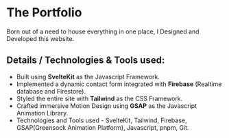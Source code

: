 # The Portfolio
<!-- A fully resonsive personal/portfolio website containing all my projects and contact links in one place. -->
Born out of a need to house everything in one place, I Designed and Developed this website.

## Details / Technologies & Tools used: 
- Built using **SvelteKit** as the Javascript Framework.
- Implemented a dynamic contact form integrated with **Firebase** (Realtime database and Firestore).
- Styled the entire site with **Tailwind** as the CSS Framework.
- Crafted immersive Motion Design using **GSAP** as the Javascript Animation Library.
- Technologies and Tools used - SvelteKit, Tailwind, Firebase, GSAP(Greensock Animation Platform), Javascript, pnpm,
Git.